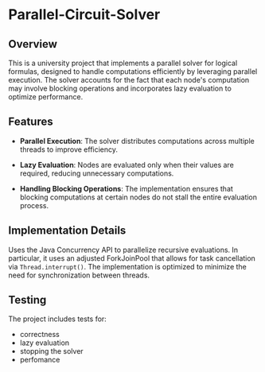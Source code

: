 # Parallel-Circuit-Solver
## Overview
This is a university project that implements a parallel solver for logical formulas, designed to handle computations efficiently by leveraging parallel execution. The solver accounts for the fact that each node's computation may involve blocking operations and incorporates lazy evaluation to optimize performance.

## Features

* **Parallel Execution**: The solver distributes computations across multiple threads to improve efficiency.

* **Lazy Evaluation**: Nodes are evaluated only when their values are required, reducing unnecessary computations.

* **Handling Blocking Operations**: The implementation ensures that blocking computations at certain nodes do not stall the entire evaluation process.


## Implementation Details

Uses the Java Concurrency API to parallelize recursive evaluations. In particular, it uses an adjusted ForkJoinPool that allows for task cancellation via `Thread.interrupt()`. The implementation is optimized to minimize the need for synchronization between threads.

## Testing
The project includes tests for:
* correctness
* lazy evaluation
* stopping the solver
* perfomance
